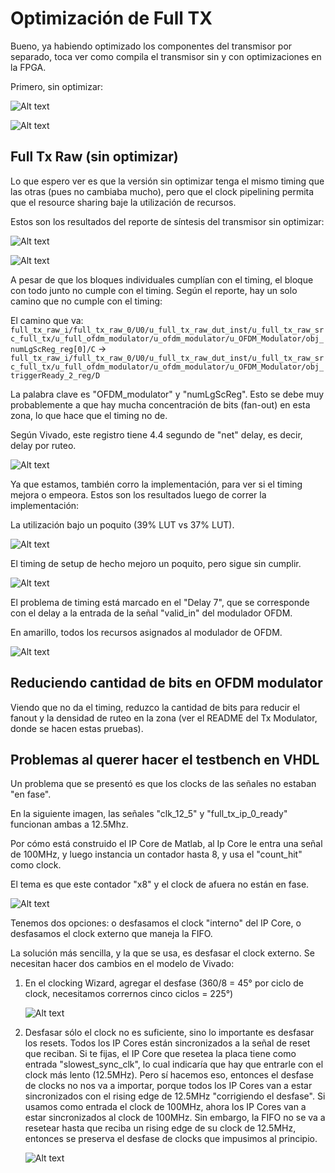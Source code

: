 # Optimización de Full TX

Bueno, ya habiendo optimizado los componentes del transmisor por separado, toca ver como compila el transmisor sin y con optimizaciones en la FPGA.

Primero, sin optimizar:

![Alt text](images/aa.png)

![Alt text](images/bb.png)

## Full Tx Raw (sin optimizar)

Lo que espero ver es que la versión sin optimizar tenga el mismo timing que las otras (pues no cambiaba mucho), pero que el clock pipelining permita que el resource sharing baje la utilización de recursos.

Estos son los resultados del reporte de síntesis del transmisor sin optimizar:

![Alt text](images/cc.png)

![Alt text](images/dd.png)

A pesar de que los bloques individuales cumplían con el timing, el bloque con todo junto no cumple con el timing. Según el reporte, hay un solo camino que no cumple con el timing:

El camino que va: `full_tx_raw_i/full_tx_raw_0/U0/u_full_tx_raw_dut_inst/u_full_tx_raw_src_full_tx/u_full_ofdm_modulator/u_ofdm_modulator/u_OFDM_Modulator/obj_numLgScReg_reg[0]/C` -> `full_tx_raw_i/full_tx_raw_0/U0/u_full_tx_raw_dut_inst/u_full_tx_raw_src_full_tx/u_full_ofdm_modulator/u_ofdm_modulator/u_OFDM_Modulator/obj_triggerReady_2_reg/D`

La palabra clave es "OFDM_modulator" y "numLgScReg". Esto se debe muy probablemente a que hay mucha concentración de bits (fan-out) en esta zona, lo que hace que el timing no de.

Según Vivado, este registro tiene 4.4 segundo de "net" delay, es decir, delay por ruteo.

![Alt text](images/ee.png)

Ya que estamos, también corro la implementación, para ver si el timing mejora o empeora. Estos son los resultados luego de correr la implementación:

La utilización bajo un poquito (39% LUT vs 37% LUT).

![Alt text](images/ff.png)

El timing de setup de hecho mejoro un poquito, pero sigue sin cumplir.

![Alt text](images/gg.png)

El problema de timing está marcado en el "Delay 7", que se corresponde con el delay a la entrada de la señal "valid_in" del modulador OFDM.

En amarillo, todos los recursos asignados al modulador de OFDM.

![Alt text](images/hh.png)

## Reduciendo cantidad de bits en OFDM modulator

Viendo que no da el timing, reduzco la cantidad de bits para reducir el fanout y la densidad de ruteo en la zona (ver el README del Tx Modulator, donde se hacen estas pruebas).


## Problemas al querer hacer el testbench en VHDL

Un problema que se presentó es que los clocks de las señales no estaban "en fase".

En la siguiente imagen, las señales "clk_12_5" y "full_tx_ip_0_ready" funcionan ambas a 12.5Mhz.

Por cómo está construido el IP Core de Matlab, al Ip Core le entra una señal de 100MHz, y luego instancia un contador hasta 8, y usa el "count_hit" como clock.

El tema es que este contador "x8" y el clock de afuera no están en fase.

![Alt text](images/ii.png)

Tenemos dos opciones: o desfasamos el clock "interno" del IP Core, o desfasamos el clock externo que maneja la FIFO.

La solución más sencilla, y la que se usa, es desfasar el clock externo. Se necesitan hacer dos cambios en el modelo de Vivado:

1. En el clocking Wizard, agregar el desfase (360/8 = 45° por ciclo de clock, necesitamos corrernos cinco ciclos = 225°)

    ![Alt text](images/jj.png)

2. Desfasar sólo el clock no es suficiente, sino lo importante es desfasar los resets. Todos los IP Cores están sincronizados a la señal de reset que reciban. Si te fijas, el IP Core que resetea la placa tiene como entrada "slowest_sync_clk", lo cual indicaría que hay que entrarle con el clock más lento (12.5MHz). Pero sí hacemos eso, entonces el desfase de clocks no nos va a importar, porque todos los IP Cores van a estar sincronizados con el rising edge de 12.5MHz "corrigiendo el desfase". Si usamos como entrada el clock de 100MHz, ahora los IP Cores van a estar sincronizados al clock de 100MHz. Sin embargo, la FIFO no se va a resetear hasta que reciba un rising edge de su clock de 12.5MHz, entonces se preserva el desfase de clocks que impusimos al principio.

    ![Alt text](images/kk.png)

